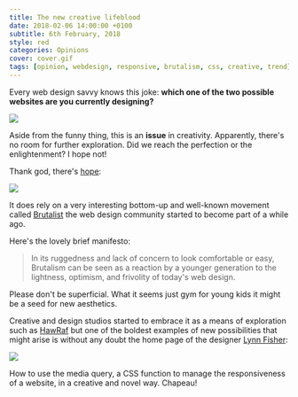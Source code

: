 ```yaml
---
title: The new creative lifeblood
date: 2018-02-06 14:00:00 +0100
subtitle: 6th February, 2018
style: red
categories: Opinions
cover: cover.gif
tags: [opinion, webdesign, responsive, brutalism, css, creative, trend]
---
```


Every web design savvy knows this joke: **which one of the two possible websites are you currently designing?**

![](/assets/blog/the-new-creative-lifeblood/type-of-website.png)

Aside from the funny thing, this is an **issue** in creativity. Apparently, there's no room for further exploration. Did we reach the perfection or the enlightenment? I hope not!

Thank god, there's [hope](http://brutalistwebsites.com/):

![](/assets/blog/the-new-creative-lifeblood/brutaistwebsite.png)

It does rely on a very interesting bottom-up and well-known movement called [Brutalist](https://en.wikipedia.org/wiki/Brutalist_architecture) the web design community started to become part of a while ago.

Here's the lovely brief manifesto:

> In its ruggedness and lack of concern to look comfortable or easy, Brutalism can be seen as a reaction by a younger generation to the lightness, optimism, and frivolity of today's web design.

Please don't be superficial. What it seems just gym for young kids it might be a seed for new aesthetics. 

Creative and design studios started to embrace it as a means of exploration such as [HawRaf](http://hawraf.com/) but one of the boldest examples of new possibilities that might arise is without any doubt the home page of the designer [Lynn Fisher](https://lynnandtonic.com/):

![](/assets/blog/the-new-creative-lifeblood/cover.gif)

How to use the media query, a CSS function to manage the responsiveness of a website, in a creative and novel way. Chapeau!